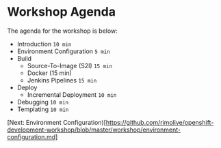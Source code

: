 Workshop Agenda
===============

The agenda for the workshop is below:

* Introduction `10 min`
* Environment Configuration `5 min`
* Build
    * Source-To-Image (S2I) `15 min`
    * Docker (15 min)
    * Jenkins Pipelines `15 min`
* Deploy
    * Incremental Deployment `10 min`
* Debugging `10 min`
* Templating `10 min`


[Next: Environment Configuration)[https://github.com/rimolive/openshift-development-workshop/blob/master/workshop/environment-configuration.md]
